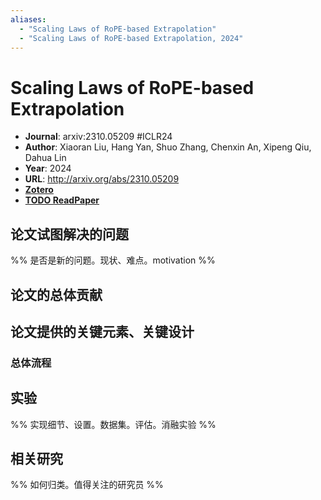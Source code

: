 ```yaml
---
aliases:
  - "Scaling Laws of RoPE-based Extrapolation"
  - "Scaling Laws of RoPE-based Extrapolation, 2024"
---
```

# Scaling Laws of RoPE-based Extrapolation

- **Journal**: arxiv:2310.05209 #ICLR24 
- **Author**: Xiaoran Liu, Hang Yan, Shuo Zhang, Chenxin An, Xipeng Qiu, Dahua Lin
- **Year**: 2024
- **URL**: http://arxiv.org/abs/2310.05209
- [**Zotero**](zotero://select/items/@2024ScalingLawsRoPEbasedLiu)
- [**TODO ReadPaper**](https://readpaper.com/...)

## 论文试图解决的问题

%% 是否是新的问题。现状、难点。motivation %%

## 论文的总体贡献

## 论文提供的关键元素、关键设计

### 总体流程

## 实验

%% 实现细节、设置。数据集。评估。消融实验 %%

## 相关研究

%% 如何归类。值得关注的研究员 %%
